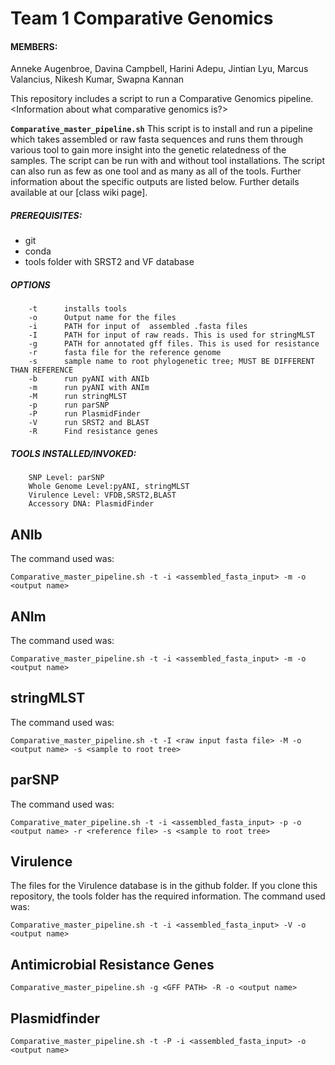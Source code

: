 # Team 1 Comparative Genomics

#### MEMBERS: 
Anneke Augenbroe, Davina Campbell, Harini Adepu, Jintian Lyu, Marcus Valancius, Nikesh Kumar, Swapna Kannan

This repository includes a script to run a Comparative Genomics pipeline. <Information about what comparative genomics is?>

**```Comparative_master_pipeline.sh```**
This script is to install and run a pipeline which takes assembled or raw fasta sequences and runs them through various tool to gain more insight into the genetic relatedness of the samples. The script can be run with and without tool installations. The script can also run as few as one tool and as many as all of the tools. Further information about the specific outputs are listed below. 
Further details available at our [class wiki page].
<INSERT CLASS WIKI PAGE>
  
##### PREREQUISITES:
-    git
-    conda 
-    tools folder with SRST2 and VF database 

##### OPTIONS
        -t	    installs tools 
        -o      Output name for the files
        -i      PATH for input of  assembled .fasta files
        -I      PATH for input of raw reads. This is used for stringMLST
        -g	    PATH for annotated gff files. This is used for resistance
        -r      fasta file for the reference genome
        -s      sample name to root phylogenetic tree; MUST BE DIFFERENT THAN REFERENCE 
        -b      run pyANI with ANIb
        -m      run pyANI with ANIm
        -M      run stringMLST
        -p      run parSNP
        -P      run PlasmidFinder
        -V      run SRST2 and BLAST
        -R      Find resistance genes

##### TOOLS INSTALLED/INVOKED:
        SNP Level: parSNP
        Whole Genome Level:pyANI, stringMLST
        Virulence Level: VFDB,SRST2,BLAST
        Accessory DNA: PlasmidFinder

## ANIb
<ADD DESCRIPTION>


The command used was:
```
Comparative_master_pipeline.sh -t -i <assembled_fasta_input> -m -o <output name>
``` 
## ANIm
<ADD DESCRIPTION>
The command used was:
  
```
Comparative_master_pipeline.sh -t -i <assembled_fasta_input> -m -o <output name>
``` 
  
## stringMLST
<ADDDESCRIPTION>
  
The command used was:
```
Comparative_master_pipeline.sh -t -I <raw input fasta file> -M -o <output name> -s <sample to root tree>
```
## parSNP
<ADD DESCRIPTION>
The command used was:
  
```
Comparative_mater_pipeline.sh -t -i <assembled_fasta_input> -p -o <output name> -r <reference file> -s <sample to root tree>
``` 

## Virulence 
<ADD DESCRIPTION>
The files for the Virulence database is in the github folder. If you clone this repository, the tools folder has the required information.
The command used was:

```
Comparative_master_pipeline.sh -t -i <assembled_fasta_input> -V -o <output name>
```

## Antimicrobial Resistance Genes 
<ADD DESCRIPTION>

```
Comparative_master_pipeline.sh -g <GFF PATH> -R -o <output name>
``` 
## Plasmidfinder 
<ADD DESCRIPTION> 

```
Comparative_master_pipeline.sh -t -P -i <assembled_fasta_input> -o <output name> 
``` 

